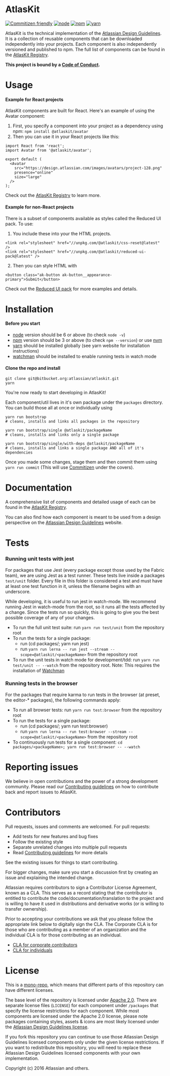 AtlasKit
==============
[![Commitizen friendly](https://img.shields.io/badge/commitizen-friendly-brightgreen.svg)](http://commitizen.github.io/cz-cli/)
[![node](https://img.shields.io/badge/node-6.10%2B-brightgreen.svg)]()
[![npm](https://img.shields.io/badge/npm-3.8%2B-brightgreen.svg)]()
[![yarn](https://img.shields.io/badge/yarn-0.18.1-brightgreen.svg)]()

AtlasKit is the technical implementation of the [Atlassian Design Guidelines][ADG]. It is a collection of reusable components that can be downloaded independently into your projects. Each component is also independently versioned and published to npm. The full list of components can be found in the [AtlasKit Registry][AtlasKitRegistry].

**This project is bound by a [Code of Conduct][codeofconduct].**

Usage
======

#### Example for React projects

AtlasKit components are built for React. Here's an example of using the Avatar component:

1. First, you specify a component into your project as a dependency using npm: `npm install @atlaskit/avatar`
2. Then you can use it in your React projects like this:

```
import React from 'react';
import Avatar from '@atlaskit/avatar';

export default (
  <Avatar
    src="https://design.atlassian.com/images/avatars/project-128.png"
    presence="online"
    size="large"
  />
);
```
Check out the [AtlasKit Registry][AtlasKitRegistry] to learn more.

#### Example for non-React projects

There is a subset of components available as styles called the Reduced UI pack.
To use:

1. You include these into your the HTML projects.

```
<link rel="stylesheet" href="//unpkg.com/@atlaskit/css-reset@latest" />
<link rel="stylesheet" href="//unpkg.com/@atlaskit/reduced-ui-pack@latest" />
```
2. Then you can style HTML with

`<button class="ak-button ak-button__appearance-primary">Submit</button>`

Check out the [Reduced UI pack](http://go.atlassian.com/reduced-ui-pack) for more examples and details.


Installation
============

#### Before you start

* [node](https://nodejs.org/) version should be 6 or above (to check `node -v`)
* [npm](https://www.npmjs.com/) version should be 3 or above (to check `npm --version`) or use [nvm](https://github.com/creationix/nvm)
* [yarn](https://yarnpkg.com/) should be installed globally (see yarn website for installation instructions)
* [watchman](https://facebook.github.io/watchman/docs/install.html) should be installed to enable running tests in watch mode

#### Clone the repo and install

```
git clone git@bitbucket.org:atlassian/atlaskit.git
yarn
```
You're now ready to start developing in AtlasKit!

Each component/util lives in it's own package under the `packages` directory. You can build those all at once or individually using

```
yarn run bootstrap
# cleans, installs and links all packages in the repository
```

```
yarn run bootstrap/single @atlaskit/packageName
# cleans, installs and links only a single package
```

```
yarn run bootstrap/single/with-deps @atlaskit/packageName
# cleans, installs and links a single package AND all of it's dependencies
```

Once you made some changes, stage them and then commit them using `yarn run commit` (This will use [Commitizen](https://github.com/commitizen/cz-cli) under the covers).


Documentation
=============
A comprehensive list of components and detailed usage of each can be found in the [AtlasKit Registry][AtlasKitRegistry].

You can also find how each component is meant to be used from a design perspective on the [Atlassian Design Guidelines][ADG] website.

Tests
=====

### Running unit tests with jest

For packages that use Jest (every package except those used by the Fabric team), we are using Jest as a test runner. These tests live inside a packages `test/unit` folder. Every file in this folder is considered a test and must have at least one test function in it, unless the filename begins with an underscore.

While developing, it is useful to run jest in watch-mode. We recommend running Jest in watch-mode from the root, so it runs all the tests affected by a change. Since the tests run so quickly, this is going to give you the best possible coverage of any of your changes.

* To run the full unit test suite: run `yarn run test/unit` from the repository root
* To run the tests for a single package:
  * run (cd packages/<packageName>; yarn run jest)
  * run `yarn run lerna -- run jest --stream --scope=@atlaskit/<packageName>` from the repository root
* To run the unit tests in watch mode for development/tdd: run `yarn run test/unit -- --watch` from the repository root. Note: This requires the installation of [Watchman](https://facebook.github.io/watchman/docs/install.html)

### Running tests in the browser

For the packages that require karma to run tests in the browser (at preset, the editor-* packages), the following commands apply:

* To run all browser tests: run `yarn run test:browser` from the repository root
* To run the tests for a single package:
  * run (cd packages/<packageName>; yarn run test:browser)
  * run `yarn run lerna -- run test:browser --stream --scope=@atlaskit/<packageName>` from the repository root
* To continuously run tests for a single component: `cd packages/<packageName>; yarn run test:browser -- --watch`

Reporting issues
============

We believe in open contributions and the power of a strong development community. Please read our [Contributing guidelines][CONTRIBUTING] on how to contribute back and report issues to AtlasKit.


Contributors
============

Pull requests, issues and comments are welcomed. For pull requests:

* Add tests for new features and bug fixes
* Follow the existing style
* Separate unrelated changes into multiple pull requests
* Read [Contributing guidelines][CONTRIBUTING] for more details

See the existing issues for things to start contributing.

For bigger changes, make sure you start a discussion first by creating
an issue and explaining the intended change.

Atlassian requires contributors to sign a Contributor License Agreement,
known as a CLA. This serves as a record stating that the contributor is
entitled to contribute the code/documentation/translation to the project
and is willing to have it used in distributions and derivative works
(or is willing to transfer ownership).

Prior to accepting your contributions we ask that you please follow the appropriate
link below to digitally sign the CLA. The Corporate CLA is for those who are
contributing as a member of an organization and the individual CLA is for
those contributing as an individual.

* [CLA for corporate contributors](https://na2.docusign.net/Member/PowerFormSigning.aspx?PowerFormId=e1c17c66-ca4d-4aab-a953-2c231af4a20b)
* [CLA for individuals](https://na2.docusign.net/Member/PowerFormSigning.aspx?PowerFormId=3f94fbdc-2fbe-46ac-b14c-5d152700ae5d)

License
========

This is a [mono-repo](https://github.com/babel/babel/blob/master/doc/design/monorepo.md), which means that different parts of this repository can have different licenses.

The base level of the repository is licensed under [Apache 2.0][LICENSE]. There are separate license files (`LICENSE`)  for each component under `/packages` that specify the license restrictions for each component. While most components are licensed under the Apache 2.0 license, please note packages containing styles, assets & icons are most likely licensed under the [Atlassian Design Guidelines license][ADG_License].

If you fork this repository you can continue to use those Atlassian Design Guidelines licensed components only under the given license restrictions. If you want to redistribute this repository, you will need to replace these Atlassian Design Guidelines licensed components with your own implementation.

Copyright (c) 2016 Atlassian and others.


[ADG]: http://atlassian.design/ "Atlassian Design Guidelines"
[ADG_License]: http://atlassian.design/license
[CONTRIBUTING]: ./CONTRIBUTING.md
[LICENSE]: ./LICENSE
[AtlasKitRegistry]: http://go.atlassian.com/atlaskit  "AtlasKit Registry"
[CODEOFCONDUCT]: ./CODE_OF_CONDUCT.md
